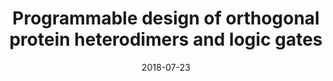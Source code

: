 ---
title: "Programmable design of orthogonal protein heterodimers and logic gates"
collection: talks
type: "DARPA SD2 Meeting"
permalink: /talks/2018-talk-1
venue: "University of Washington"
date: 2018-07-23
location: "Seattle, Washington"
---
